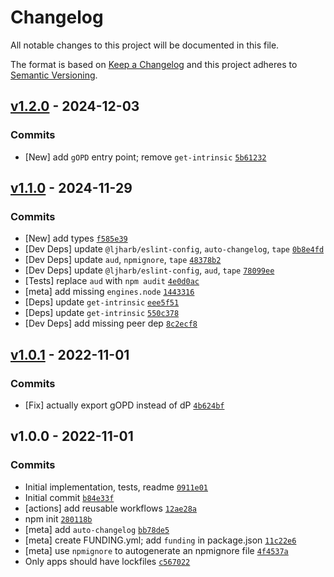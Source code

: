 # Changelog

All notable changes to this project will be documented in this file.

The format is based on [Keep a Changelog](https://keepachangelog.com/en/1.0.0/)
and this project adheres to [Semantic Versioning](https://semver.org/spec/v2.0.0.html).

## [v1.2.0](https://github.com/ljharb/gopd/compare/v1.1.0...v1.2.0) - 2024-12-03

### Commits

- [New] add `gOPD` entry point; remove `get-intrinsic` [`5b61232`](https://github.<AWS-SECRET-KEY>314bcf16101b1961cee024e)

## [v1.1.0](https://github.com/ljharb/gopd/compare/v1.0.1...v1.1.0) - 2024-11-29

### Commits

- [New] add types [`f585e39`](https://github.<AWS-SECRET-KEY>ba84e53d226e4f9ca2eb0e6)
- [Dev Deps] update `@ljharb/eslint-config`, `auto-changelog`, `tape` [`0b8e4fd`](https://github.<AWS-SECRET-KEY>26a9daa144a6cc9a5e2edfa)
- [Dev Deps] update `aud`, `npmignore`, `tape` [`48378b2`](https://github.<AWS-SECRET-KEY>efbd0fb6c3ee845a6cabcf3)
- [Dev Deps] update `@ljharb/eslint-config`, `aud`, `tape` [`78099ee`](https://github.<AWS-SECRET-KEY>4c912280483689cc8861c31)
- [Tests] replace `aud` with `npm audit` [`4e0d0ac`](https://github.<AWS-SECRET-KEY>5318a8e1f543ee04b2a2632)
- [meta] add missing `engines.node` [`1443316`](https://github.<AWS-SECRET-KEY>0155b3dfd62d9217d735eca)
- [Deps] update `get-intrinsic` [`eee5f51`](https://github.<AWS-SECRET-KEY>78b70e2a3199116b01aa670)
- [Deps] update `get-intrinsic` [`550c378`](https://github.<AWS-SECRET-KEY>2565712a001b4ed64ea61f5)
- [Dev Deps] add missing peer dep [`8c2ecf8`](https://github.<AWS-SECRET-KEY>abfc5b5086fb48b390dce75)

## [v1.0.1](https://github.com/ljharb/gopd/compare/v1.0.0...v1.0.1) - 2022-11-01

### Commits

- [Fix] actually export gOPD instead of dP [`4b624bf`](https://github.<AWS-SECRET-KEY>3ff16d9443a83627847234f)

## v1.0.0 - 2022-11-01

### Commits

- Initial implementation, tests, readme [`0911e01`](https://github.<AWS-SECRET-KEY>d88b732c161c58bf4f20bea)
- Initial commit [`b84e33f`](https://github.<AWS-SECRET-KEY>57ff88d4247ad935569acbe)
- [actions] add reusable workflows [`12ae28a`](https://github.<AWS-SECRET-KEY>50215b6e2188901646d0119)
- npm init [`280118b`](https://github.<AWS-SECRET-KEY>483836b5cb5315bddf6e582)
- [meta] add `auto-changelog` [`bb78de5`](https://github.<AWS-SECRET-KEY>fb290c28912beaaf1615709)
- [meta] create FUNDING.yml; add `funding` in package.json [`11c22e6`](https://github.<AWS-SECRET-KEY>e7fac4c9bb3055eb5b25002)
- [meta] use `npmignore` to autogenerate an npmignore file [`4f4537a`](https://github.<AWS-SECRET-KEY>c52f072845092e6fca345bb)
- Only apps should have lockfiles [`c567022`](https://github.<AWS-SECRET-KEY>51cf5399445d9840e23e98b)

